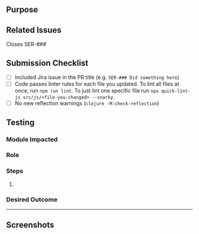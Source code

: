## Purpose

<!-- Description of what has been added/changed -->

## Related Issues

Closes SER-###

## Submission Checklist

- [ ] Included Jira issue in the PR title (e.g. `SER-### Did something here`)
- [ ] Code passes linter rules for each file you updated. To lint all files at once, run `npm run lint`. To just lint one specific file run `npx quick-lint-js src/js/<file-you-changed> --snarky`.
- [ ] No new reflection warnings (`clojure -M:check-reflection`)

## Testing

### Module Impacted

<!-- List the Module > Submodule impacted by this test (e.g. Validation > Project Boundary or Subscriptions > Add) -->
<!-- The current list of all Modules is: Home, Institution, Imagery, Projects, Wizard, Survey & Rules, Collection, GeoDash. -->

### Role

<!-- Admin, User, or Visitor -->

### Steps

<!-- All steps needed to test this PR -->

1.

### Desired Outcome

---

<!-- If needed, add more tests using the format above (Module Impacted, Role, Steps, Desired Outcome) here. -->

## Screenshots

<!-- Add a screen shot when UI changes are included -->
